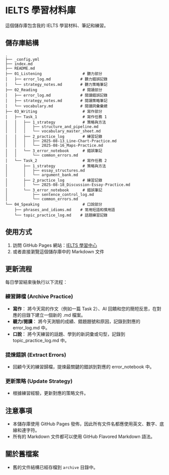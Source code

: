 # IELTS 學習材料庫

這個儲存庫包含我的 IELTS 學習材料、筆記和練習。

## 儲存庫結構

```
.
├── _config.yml
├── index.md
├── README.md
├── 01_Listening                  # 聽力部分
│   ├── error_log.md             # 聽力錯誤記錄
│   └── strategy_notes.md        # 聽力策略筆記
├── 02_Reading                    # 閱讀部分
│   ├── error_log.md             # 閱讀錯誤記錄
│   ├── strategy_notes.md        # 閱讀策略筆記
│   └── vocabulary.md            # 閱讀詞彙彙總
├── 03_Writing                    # 寫作部分
│   ├── Task_1                    # 寫作任務 1
│   │   ├── 1_strategy            # 策略與方法
│   │   │   ├── structure_and_pipeline.md
│   │   │   └── vocabulary_master_sheet.md
│   │   ├── 2_practice_log        # 練習記錄
│   │   │   ├── 2025-08-13_Line-Chart-Practice.md
│   │   │   └── 2025-08-16_Maps-Practice.md
│   │   └── 3_error_notebook      # 錯誤筆記
│   │       └── common_errors.md
│   └── Task_2                    # 寫作任務 2
│       ├── 1_strategy            # 策略與方法
│       │   ├── essay_structures.md
│       │   └── argument_bank.md
│       ├── 2_practice_log        # 練習記錄
│       │   └── 2025-08-18_Discussion-Essay-Practice.md
│       └── 3_error_notebook      # 錯誤筆記
│           ├── sentence_control_log.md
│           └── common_errors.md
└── 04_Speaking                   # 口說部分
    ├── phrases_and_idioms.md    # 常用短語和慣用語
    └── topic_practice_log.md    # 話題練習記錄
```

## 使用方式

1. 訪問 GitHub Pages 網站：[IELTS 學習中心](https://your-github-username.github.io/Ielts/)
2. 或者直接瀏覽這個儲存庫中的 Markdown 文件

## 更新流程

每日學習結束後執行以下流程：

### 練習歸檔 (Archive Practice)

- **寫作**： 將今天寫的作文（例如一篇 Task 2）、AI 回饋和您的簡短反思，在對應的目錄下建立一個新的 .md 檔案。
- **聽力/閱讀**： 將今天測驗的成績、錯題題號和原因，記錄到對應的 error_log.md 中。
- **口說**： 將今天練習的話題、學到的新詞彙或句型，記錄到 topic_practice_log.md 中。

### 提煉錯誤 (Extract Errors)

- 回顧今天的練習歸檔，提煉最關鍵的錯誤到對應的 error_notebook 中。

### 更新策略 (Update Strategy)

- 根據練習經驗，更新對應的策略文件。

## 注意事項

- 本儲存庫使用 GitHub Pages 發佈，因此所有文件名都應使用英文、數字、底線和連字符。
- 所有的 Markdown 文件都可以使用 GitHub Flavored Markdown 語法。

## 關於舊檔案

- 舊的文件結構已經存檔到 `archive` 目錄中。
